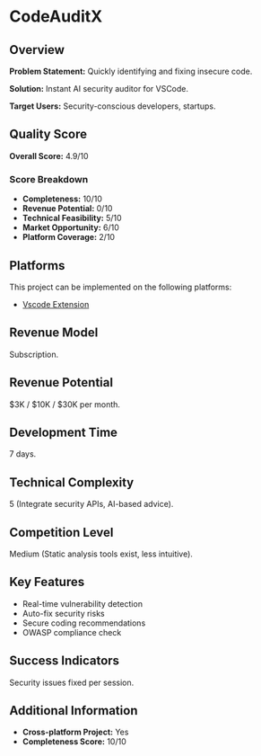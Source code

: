 # CodeAuditX

## Overview
**Problem Statement:** Quickly identifying and fixing insecure code.

**Solution:** Instant AI security auditor for VSCode.

**Target Users:** Security-conscious developers, startups.

## Quality Score
**Overall Score:** 4.9/10

### Score Breakdown
- **Completeness:** 10/10
- **Revenue Potential:** 0/10
- **Technical Feasibility:** 5/10
- **Market Opportunity:** 6/10
- **Platform Coverage:** 2/10

## Platforms
This project can be implemented on the following platforms:
- [Vscode Extension](./platforms/vscode-extension/)

## Revenue Model
Subscription.

## Revenue Potential
$3K / $10K / $30K per month.

## Development Time
7 days.

## Technical Complexity
5 (Integrate security APIs, AI-based advice).

## Competition Level
Medium (Static analysis tools exist, less intuitive).

## Key Features
- Real-time vulnerability detection
- Auto-fix security risks
- Secure coding recommendations
- OWASP compliance check

## Success Indicators
Security issues fixed per session.

## Additional Information
- **Cross-platform Project:** Yes
- **Completeness Score:** 10/10
